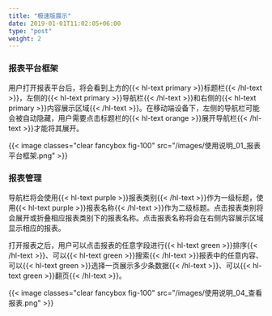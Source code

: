 ```yaml
---
title: "极速版展示"
date: 2019-01-01T11:02:05+06:00
type: "post"
weight: 2
---
```

  
### 报表平台框架  

用户打开报表平台后，将会看到上方的{{< hl-text primary >}}标题栏{{< /hl-text >}}，左侧的{{< hl-text primary >}}导航栏{{< /hl-text >}}和右侧的{{< hl-text primary >}}内容展示区域{{< /hl-text >}}。在移动端设备下，左侧的导航栏可能会被自动隐藏，用户需要点击标题栏的{{< hl-text orange >}}展开导航栏{{< /hl-text >}}才能将其展开。  

{{< image classes="clear fancybox fig-100" src="/images/使用说明_01_报表平台框架.png" >}}  
  
  
###  报表管理

导航栏将会使用{{< hl-text purple >}}报表类别{{< /hl-text >}}作为一级标题，使用{{< hl-text purple >}}报表名称{{< /hl-text >}}作为二级标题。点击报表类别将会展开或折叠相应报表类别下的报表名称。点击报表名称将会在右侧内容展示区域显示相应的报表。  
  
打开报表之后，用户可以点击报表的任意字段进行{{< hl-text green >}}排序{{< /hl-text >}}、可以{{< hl-text green >}}搜索{{< /hl-text >}}报表中的任意内容、可以{{< hl-text green >}}选择一页展示多少条数据{{< /hl-text >}}、可以{{< hl-text green >}}翻页{{< /hl-text >}}。

{{< image classes="clear fancybox fig-100" src="/images/使用说明_04_查看报表.png" >}} 
